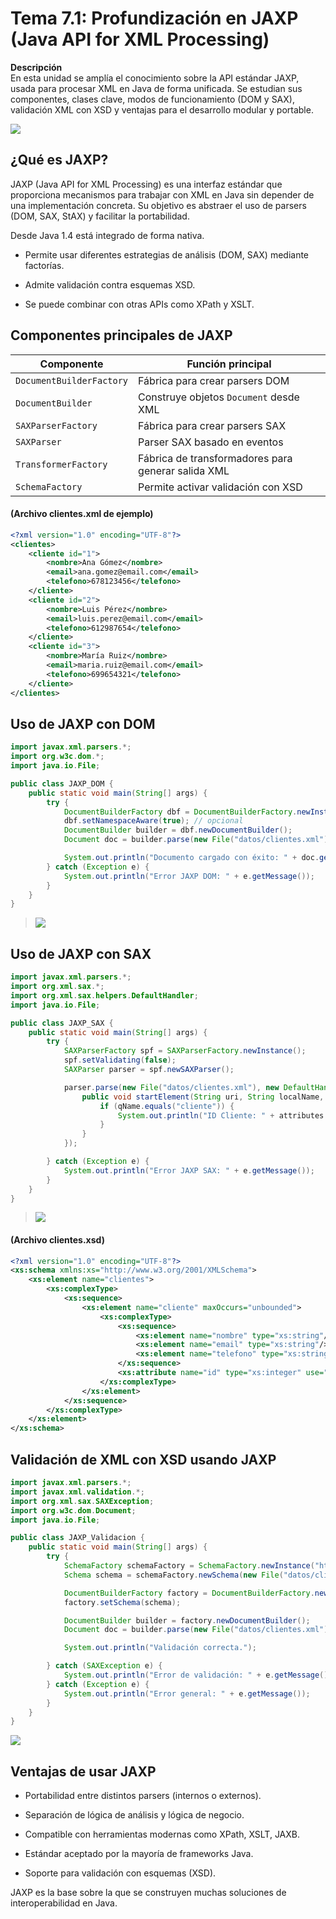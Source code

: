# Tema 7.1: Profundización en JAXP (Java API for XML Processing)

**Descripción**  
En esta unidad se amplía el conocimiento sobre la API estándar JAXP, usada para procesar XML en Java de forma unificada. Se estudian sus componentes, clases clave, modos de funcionamiento (DOM y SAX), validación XML con XSD y ventajas para el desarrollo modular y portable.

![](img/mapa_mental_jaxp.png)

## ¿Qué es JAXP?

JAXP (Java API for XML Processing) es una interfaz estándar que proporciona mecanismos para trabajar con XML en Java sin depender de una implementación concreta. Su objetivo es abstraer el uso de parsers (DOM, SAX, StAX) y facilitar la portabilidad.

Desde Java 1.4 está integrado de forma nativa.

- Permite usar diferentes estrategias de análisis (DOM, SAX) mediante factorías.
    
- Admite validación contra esquemas XSD.
    
- Se puede combinar con otras APIs como XPath y XSLT.

## Componentes principales de JAXP

|Componente|Función principal|
|---|---|
|`DocumentBuilderFactory`|Fábrica para crear parsers DOM|
|`DocumentBuilder`|Construye objetos `Document` desde XML|
|`SAXParserFactory`|Fábrica para crear parsers SAX|
|`SAXParser`|Parser SAX basado en eventos|
|`TransformerFactory`|Fábrica de transformadores para generar salida XML|
|`SchemaFactory`|Permite activar validación con XSD|

#### (Archivo clientes.xml de ejemplo)

```xml
<?xml version="1.0" encoding="UTF-8"?>
<clientes>
    <cliente id="1">
        <nombre>Ana Gómez</nombre>
        <email>ana.gomez@email.com</email>
        <telefono>678123456</telefono>
    </cliente>
    <cliente id="2">
        <nombre>Luis Pérez</nombre>
        <email>luis.perez@email.com</email>
        <telefono>612987654</telefono>
    </cliente>
    <cliente id="3">
        <nombre>María Ruiz</nombre>
        <email>maria.ruiz@email.com</email>
        <telefono>699654321</telefono>
    </cliente>
</clientes>

```

## Uso de JAXP con DOM

```java
import javax.xml.parsers.*;
import org.w3c.dom.*;
import java.io.File;

public class JAXP_DOM {
    public static void main(String[] args) {
        try {
            DocumentBuilderFactory dbf = DocumentBuilderFactory.newInstance();
            dbf.setNamespaceAware(true); // opcional
            DocumentBuilder builder = dbf.newDocumentBuilder();
            Document doc = builder.parse(new File("datos/clientes.xml"));

            System.out.println("Documento cargado con éxito: " + doc.getDocumentElement().getNodeName());
        } catch (Exception e) {
            System.out.println("Error JAXP DOM: " + e.getMessage());
        }
    }
}
```

> ![](img/ejecucion_JAXP_DOM.png)

## Uso de JAXP con SAX

```java
import javax.xml.parsers.*;
import org.xml.sax.*;
import org.xml.sax.helpers.DefaultHandler;
import java.io.File;

public class JAXP_SAX {
    public static void main(String[] args) {
        try {
            SAXParserFactory spf = SAXParserFactory.newInstance();
            spf.setValidating(false);
            SAXParser parser = spf.newSAXParser();

            parser.parse(new File("datos/clientes.xml"), new DefaultHandler() {
                public void startElement(String uri, String localName, String qName, Attributes attributes) {
                    if (qName.equals("cliente")) {
                        System.out.println("ID Cliente: " + attributes.getValue("id"));
                    }
                }
            });

        } catch (Exception e) {
            System.out.println("Error JAXP SAX: " + e.getMessage());
        }
    }
}
```

> ![](img/ejecucion_JAXP_SAX.png)


#### (Archivo clientes.xsd)

```xsd
<?xml version="1.0" encoding="UTF-8"?>  
<xs:schema xmlns:xs="http://www.w3.org/2001/XMLSchema">  
    <xs:element name="clientes">  
        <xs:complexType>  
            <xs:sequence>  
                <xs:element name="cliente" maxOccurs="unbounded">  
                    <xs:complexType>  
                        <xs:sequence>  
                            <xs:element name="nombre" type="xs:string"/>  
                            <xs:element name="email" type="xs:string"/>  
                            <xs:element name="telefono" type="xs:string"/>  
                        </xs:sequence>  
                        <xs:attribute name="id" type="xs:integer" use="required"/>  
                    </xs:complexType>  
                </xs:element>  
            </xs:sequence>  
        </xs:complexType>  
    </xs:element>  
</xs:schema>
```

## Validación de XML con XSD usando JAXP

```java
import javax.xml.parsers.*;
import javax.xml.validation.*;
import org.xml.sax.SAXException;
import org.w3c.dom.Document;
import java.io.File;

public class JAXP_Validacion {
    public static void main(String[] args) {
        try {
            SchemaFactory schemaFactory = SchemaFactory.newInstance("http://www.w3.org/2001/XMLSchema");
            Schema schema = schemaFactory.newSchema(new File("datos/clientes.xsd"));

            DocumentBuilderFactory factory = DocumentBuilderFactory.newInstance();
            factory.setSchema(schema);

            DocumentBuilder builder = factory.newDocumentBuilder();
            Document doc = builder.parse(new File("datos/clientes.xml"));

            System.out.println("Validación correcta.");

        } catch (SAXException e) {
            System.out.println("Error de validación: " + e.getMessage());
        } catch (Exception e) {
            System.out.println("Error general: " + e.getMessage());
        }
    }
}
```

![](img/ejecucion_JAXP_Validacion.png)

## Ventajas de usar JAXP

- Portabilidad entre distintos parsers (internos o externos).
    
- Separación de lógica de análisis y lógica de negocio.
    
- Compatible con herramientas modernas como XPath, XSLT, JAXB.
    
- Estándar aceptado por la mayoría de frameworks Java.
    
- Soporte para validación con esquemas (XSD).
    

JAXP es la base sobre la que se construyen muchas soluciones de interoperabilidad en Java.
